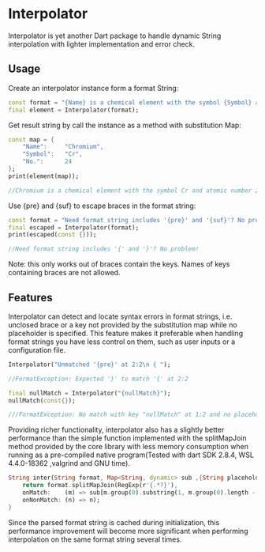 # Interpolator

Interpolator is yet another Dart package to handle dynamic String interpolation with lighter implementation and error check.

## Usage

Create an interpolator instance form a format String:

```dart
const format = "{Name} is a chemical element with the symbol {Symbol} and atomic number {No.}.";
final element = Interpolator(format);
```

Get result string by call the instance as a method with substitution Map:

```dart
const map = {
    "Name":     "Chromium",
    "Symbol":   "Cr",
    "No.":      24
};
print(element(map));

//Chromium is a chemical element with the symbol Cr and atomic number 24.
```

Use {pre} and {suf} to escape braces in the format string:

```dart
const format = "Need format string includes '{pre}' and '{suf}'? No problem!";
final escaped = Interpolator(format);
print(escaped(const {}));

//Need format string includes '{' and '}'? No problem!
```

Note: this only works out of braces contain the keys. Names of keys containing braces are not allowed.

## Features 
Interpolator can detect and locate syntax errors in format strings, i.e. unclosed brace or a key not provided by the substitution map while no placeholder is specified. This feature makes it preferable when handling format strings you have less control on them, such as user inputs or a configuration file.

```dart
Interpolator("Unmatched '{pre}' at 2:2\n { ");

//FormatException: Expected '}' to match '{' at 2:2
```

```dart
final nullMatch = Interpolator("{nullMatch}");
nullMatch(const{});

///FormatException: No match with key "nullMatch" at 1:2 and no placeholder specified
```

Providing richer functionality, interpolator also has a slightly better performance than the simple function implemented with the splitMapJoin method provided by the core library with less memory consumption when running as a pre-compiled native program(Tested with dart SDK 2.8.4, WSL 4.4.0-18362 ,valgrind and GNU time). 

```dart
String inter(String format, Map<String, dynamic> sub ,{String placeholder = ""}){
	return format.splitMapJoin(RegExp(r'{.*?}'),
    onMatch:    (m) => sub[m.group(0).substring(1, m.group(0).length - 1)].toString() ?? placeholder,
    onNonMatch: (n) => n);
}
```

Since the parsed format string is cached during initialization, this performance improvement will become more significant when performing interpolation on the same format string several times.
